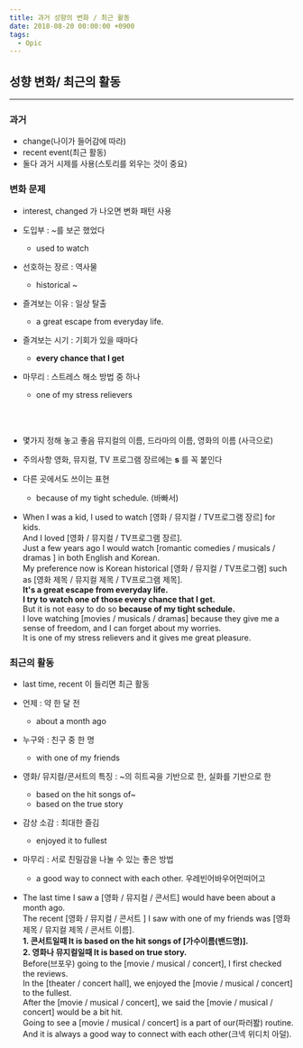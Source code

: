 ```yaml
---
title: 과거 성향의 변화 / 최근 활동
date: 2018-08-20 00:00:00 +0900
tags:
  - Opic
---
```



## 성향 변화/ 최근의 활동
---

### 과거
- change(나이가 들어감에 따라)
- recent event(최근 활동)
- 둘다 과거 시제를 사용(스토리를 외우는 것이 중요)

### 변화 문제
- interest, changed 가 나오면 변화 패턴 사용

- 도입부 : ~를 보곤 했었다
  - used to watch

- 선호하는 장르 : 역사물
  - historical ~

- 즐겨보는 이유 : 일상 탈출
  - a great escape from everyday life.

- 즐겨보는 시기 : 기회가 있을 때마다
  - **every chance that I get**

- 마무리 : 스트레스 해소 방법 중 하나
  - one of my stress relievers

<br/><br/>

- 몇가지 정해 놓고 좋음 뮤지컬의 이름, 드라마의 이름, 영화의 이름 (사극으로)
- 주의사항 영화, 뮤지컬, TV 프로그램 장르에는 **s** 를 꼭 붙인다
- 다른 곳에서도 쓰이는 표현
  - because of my tight schedule. (바빠서)

- When I was a kid, I used to watch [영화 / 뮤지컬 / TV프로그램 장르] for kids. <br/>
And I loved [영화 / 뮤지컬 / TV프로그램 장르]. <br/>
Just a few years ago I would watch [romantic comedies / musicals / dramas ] in both English and Korean. <br/>
My preference now is Korean historical [영화 / 뮤지컬 / TV프로그램] such as [영화 제목 / 뮤지컬 제목 / TV프로그램 제목]. <br/>
**It's a great escape from everyday life.** <br/>
**I try to watch one of those every chance that I get.** <br/>
But it is not easy to do so **because of my tight schedule.** <br/>
I love watching [movies / musicals / dramas] because they give me a sense of freedom, and I can forget about my worries. <br/>
It is one of my stress relievers and it gives me great pleasure.


### 최근의 활동
- last time, recent 이 들리면 최근 활동

- 언제 : 약 한 달 전
  - about a month ago

- 누구와 : 친구 중 한 명
  - with one of my friends

- 영화/ 뮤지컬/콘서트의 특징 : ~의 히트곡을 기반으로 한, 실화를 기반으로 한
  - based on the hit songs of~
  - based on the true story

- 감상 소감 : 최대한 즐김
  - enjoyed it to fullest

- 마무리 : 서로 친밀감을 나눌 수 있는 좋은 방법
  - a good way to connect with each other. 우레빈어바우어먼떠어고

- The last time I saw a [영화 / 뮤지컬 / 콘서트] would have been about a month ago. <br/>
The recent [영화 / 뮤지컬 / 콘서트 ] I saw with one of my friends was [영화 제목 / 뮤지컬 제목 / 콘서트 이름]. <br/>
**1. 콘서트일때 It is based on the hit songs of [가수이름(밴드명)].**<br/>
**2. 영화나 뮤지컬일때 It is based on true story.**<br/>
Before(브포우) going to the [movie / musical / concert], I first checked the reviews.<br/>
In the [theater / concert hall], we enjoyed the [movie / musical / concert] to the fullest. <br/>
After the [movie / musical / concert], we said the [movie / musical / concert] would be a bit hit. <br/>
Going to see a [movie / musical / concert] is a part of our(파러봘) routine. <br/>
And it is always a good way to connect with each other(크넥 위디치 아덜). <br/>
